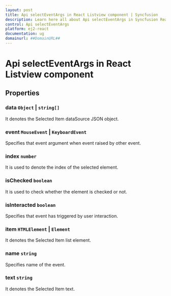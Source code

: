 ```yaml
---
layout: post
title: Api selectEventArgs in React Listview component | Syncfusion
description: Learn here all about Api selectEventArgs in Syncfusion React Listview component of Syncfusion Essential JS 2 and more.
control: Api selectEventArgs 
platform: ej2-react
documentation: ug
domainurl: ##DomainURL##
---
```


# Api selectEventArgs in React Listview component

## Properties

### data ``Object`` &#124;  `string[]`

It denotes the Selected Item dataSource JSON object.

### event `MouseEvent` &#124;  `KeyboardEvent`

Specifies that event argument when event raised by other event.

### index `number`

It is used to denote the index of the selected element.

### isChecked `boolean`

It is used to check whether the element is checked or not.

### isInteracted `boolean`

Specifies that event has triggered by user interaction.

### item `HTMLElement` &#124;  `Element`

It denotes the Selected Item list element.

### name `string`

Specifies name of the event.

### text `string`

It denotes the Selected Item text.
